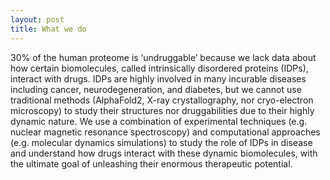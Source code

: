 ```yaml
---
layout: post
title: What we do
---
```


30% of the human proteome is ‘undruggable’ because we lack data about how certain biomolecules, called intrinsically disordered proteins (IDPs), interact with drugs. IDPs are highly involved in many incurable diseases including cancer, neurodegeneration, and diabetes, but we cannot use traditional methods (AlphaFold2, X-ray crystallography, nor cryo-electron microscopy) to study their structures nor druggabilities due to their highly dynamic nature. We use a combination of experimental techniques (e.g. nuclear magnetic resonance spectroscopy) and computational approaches (e.g. molecular dynamics simulations) to study the role of IDPs in disease and understand how drugs interact with these dynamic biomolecules, with the ultimate goal of unleashing their enormous therapeutic potential.
